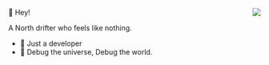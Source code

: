 👻 Hey!
<img align="right" src="https://github-readme-stats.vercel.app/api?username=pengwei1024&show_icons=true&icon_color=0366d6&text_color=24292e&bg_color=ffffff&hide_title=true&count_private=true&include_all_commits=true" />

A North drifter who feels like nothing.

- 🔭 Just a developer
- 🌱 Debug the universe, Debug the world.

<!--
**tiann/tiann** is a ✨ _special_ ✨ repository because its `README.md` (this file) appears on your GitHub profile.

Here are some ideas to get you started:

- 🔭 I’m currently working on ...
- 🌱 I’m currently learning ...
- 👯 I’m looking to collaborate on ...
- 🤔 I’m looking for help with ...
- 💬 Ask me about ...
- 📫 How to reach me: ...
- 😄 Pronouns: ...
- ⚡ Fun fact: ...
-->
